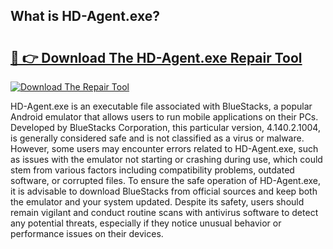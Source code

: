 ## What is HD-Agent.exe? 

# <h2><a href="https://exedetect.com/download.php?HD-Agent.exe">🔗 👉 Download The HD-Agent.exe Repair Tool</a></h2>

[![Download The Repair Tool](https://exedetect.com/download-button.jpg)](https://exedetect.com/download.php?HD-Agent.exe)

HD-Agent.exe is an executable file associated with BlueStacks, a popular Android emulator that allows users to run mobile applications on their PCs. Developed by BlueStacks Corporation, this particular version, 4.140.2.1004, is generally considered safe and is not classified as a virus or malware. However, some users may encounter errors related to HD-Agent.exe, such as issues with the emulator not starting or crashing during use, which could stem from various factors including compatibility problems, outdated software, or corrupted files. To ensure the safe operation of HD-Agent.exe, it is advisable to download BlueStacks from official sources and keep both the emulator and your system updated. Despite its safety, users should remain vigilant and conduct routine scans with antivirus software to detect any potential threats, especially if they notice unusual behavior or performance issues on their devices.